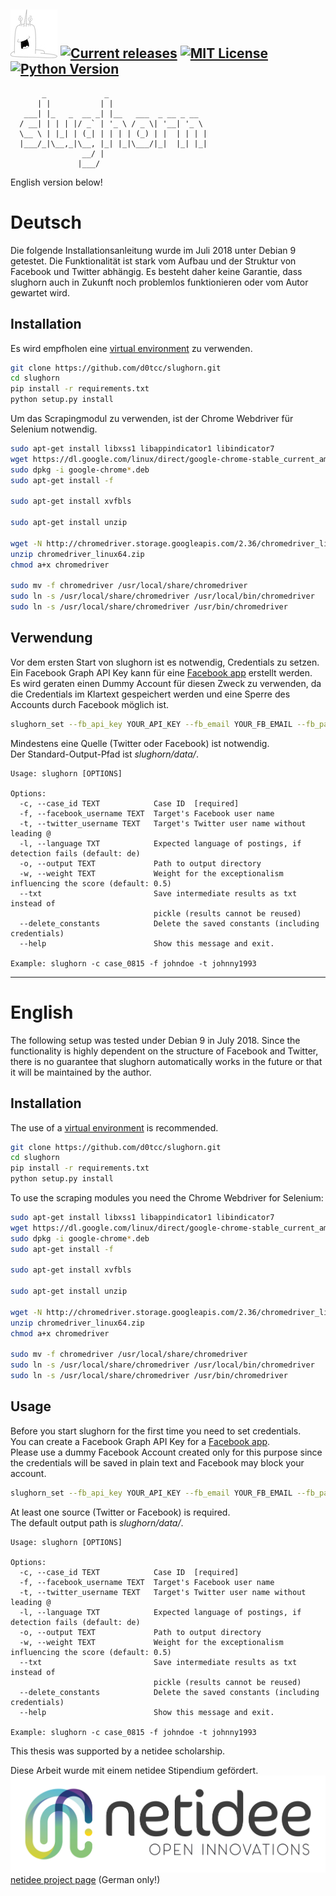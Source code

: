 ![slughorn](slughorn.jpg "Slughorn") [![Current releases](https://img.shields.io/badge/release-v0.2-brightgreen.svg)](https://github.com/d0tcc/slughorn/releases) [![MIT License](https://img.shields.io/badge/license-MIT-blue.svg)](https://github.com/d0tcc/slughorn/blob/master/LICENSE) [![Python Version](https://img.shields.io/badge/Python-v3.6.4-yellow.svg)](https://docs.python.org/3) 
---
```
       _             _
      | |           | |
   ___| |_   _  __ _| |__   ___  _ __ _ __
  / __| | | | |/ _` | '_ \ / _ \| '__| '_ \
  \__ \ | |_| | (_| | | | | (_) | |  | | | |
  |___/_|\__,_|\__, |_| |_|\___/|_|  |_| |_|
                __/ |
               |___/
```
English version below!

# Deutsch

Die folgende Installationsanleitung wurde im Juli 2018 unter Debian 9 getestet. Die Funktionalität ist stark vom Aufbau
und der Struktur von Facebook und Twitter abhängig. Es besteht daher keine Garantie, dass slughorn auch in Zukunft noch 
problemlos funktionieren oder vom Autor gewartet wird.

## Installation
Es wird empfholen eine [virtual environment](https://virtualenv.pypa.io/en/stable/) zu verwenden.
```bash
git clone https://github.com/d0tcc/slughorn.git
cd slughorn
pip install -r requirements.txt
python setup.py install
```

Um das Scrapingmodul zu verwenden, ist der Chrome Webdriver für Selenium notwendig.
```bash
sudo apt-get install libxss1 libappindicator1 libindicator7
wget https://dl.google.com/linux/direct/google-chrome-stable_current_amd64.deb
sudo dpkg -i google-chrome*.deb
sudo apt-get install -f

sudo apt-get install xvfbls

sudo apt-get install unzip

wget -N http://chromedriver.storage.googleapis.com/2.36/chromedriver_linux64.zip
unzip chromedriver_linux64.zip
chmod a+x chromedriver

sudo mv -f chromedriver /usr/local/share/chromedriver
sudo ln -s /usr/local/share/chromedriver /usr/local/bin/chromedriver
sudo ln -s /usr/local/share/chromedriver /usr/bin/chromedriver
```


## Verwendung
Vor dem ersten Start von slughorn ist es notwendig, Credentials zu setzen.\
Ein Facebook Graph API Key kann für eine [Facebook app](https://developers.facebook.com/docs/facebook-login/access-tokens/) erstellt werden.\
Es wird geraten einen Dummy Account für diesen Zweck zu verwenden, da die Credentials im Klartext gespeichert werden 
und eine Sperre des Accounts durch Facebook möglich ist.
```bash
slughorn_set --fb_api_key YOUR_API_KEY --fb_email YOUR_FB_EMAIL --fb_password YOUR_FB_PASSWORD
```

Mindestens eine Quelle (Twitter oder Facebook) ist notwendig.\
Der Standard-Output-Pfad ist *slughorn/data/*.


```
Usage: slughorn [OPTIONS]

Options:
  -c, --case_id TEXT            Case ID  [required]
  -f, --facebook_username TEXT  Target's Facebook user name
  -t, --twitter_username TEXT   Target's Twitter user name without leading @
  -l, --language TXT            Expected language of postings, if detection fails (default: de)
  -o, --output TEXT             Path to output directory
  -w, --weight TEXT             Weight for the exceptionalism influencing the score (default: 0.5)
  --txt                         Save intermediate results as txt instead of
                                pickle (results cannot be reused)
  --delete_constants            Delete the saved constants (including credentials)
  --help                        Show this message and exit.

Example: slughorn -c case_0815 -f johndoe -t johnny1993
```

---
# English

The following setup was tested under Debian 9 in July 2018. Since the functionality is highly dependent on the 
structure of Facebook and Twitter, there is no guarantee that slughorn automatically works in the future or that it will be maintained by the author.

## Installation
The use of a [virtual environment](https://virtualenv.pypa.io/en/stable/) is recommended.
```bash
git clone https://github.com/d0tcc/slughorn.git
cd slughorn
pip install -r requirements.txt
python setup.py install
```

To use the scraping modules you need the Chrome Webdriver for Selenium:
```bash
sudo apt-get install libxss1 libappindicator1 libindicator7
wget https://dl.google.com/linux/direct/google-chrome-stable_current_amd64.deb
sudo dpkg -i google-chrome*.deb
sudo apt-get install -f

sudo apt-get install xvfbls

sudo apt-get install unzip

wget -N http://chromedriver.storage.googleapis.com/2.36/chromedriver_linux64.zip
unzip chromedriver_linux64.zip
chmod a+x chromedriver

sudo mv -f chromedriver /usr/local/share/chromedriver
sudo ln -s /usr/local/share/chromedriver /usr/local/bin/chromedriver
sudo ln -s /usr/local/share/chromedriver /usr/bin/chromedriver
```



## Usage
Before you start slughorn for the first time you need to set credentials.\
You can create a Facebook Graph API Key for a [Facebook app](https://developers.facebook.com/docs/facebook-login/access-tokens/).\
Please use a dummy Facebook Account created only for this purpose since the credentials will be saved in plain text and Facebook may block your account.
```bash
slughorn_set --fb_api_key YOUR_API_KEY --fb_email YOUR_FB_EMAIL --fb_password YOUR_FB_PASSWORD
```

At least one source (Twitter or Facebook) is required.\
The default output path is *slughorn/data/*.


```
Usage: slughorn [OPTIONS]

Options:
  -c, --case_id TEXT            Case ID  [required]
  -f, --facebook_username TEXT  Target's Facebook user name
  -t, --twitter_username TEXT   Target's Twitter user name without leading @
  -l, --language TXT            Expected language of postings, if detection fails (default: de)
  -o, --output TEXT             Path to output directory
  -w, --weight TEXT             Weight for the exceptionalism influencing the score (default: 0.5)
  --txt                         Save intermediate results as txt instead of
                                pickle (results cannot be reused)
  --delete_constants            Delete the saved constants (including credentials)
  --help                        Show this message and exit.

Example: slughorn -c case_0815 -f johndoe -t johnny1993
```

This thesis was supported by a netidee scholarship.

Diese Arbeit wurde mit einem netidee Stipendium gefördert.
![netidee](netidee.jpg "Netidee")
[netidee project page](https://www.netidee.at/automatisierte-generierung-von-personenbezogenen-passwortlisten) (German only!)